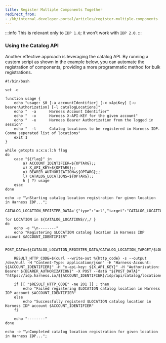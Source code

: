 ```yaml
---
title: Register Multiple Components Together
redirect_from: 
- /kb/internal-developer-portal/articles/register-multiple-components
---
```


:::info
This is relevant only to `IDP 1.0`; it won’t work with `IDP 2.0`.
:::

### Using the Catalog API

Another effective approach is leveraging the catalog API. By running a custom script as shown in the example below, you can automate the registration of components, providing a more programmatic method for bulk registrations.

```shell
#!/bin/bash

set -e

function usage {
    echo "usage: $0 [-a accountIdentifier] [-x xApiKey] [-u bearerAuthorization] [-l catalogLocations]"
    echo "  -a      Harness Account Identifier"
    echo "  -x      Harness X-API-KEY for the given account"
    echo "  -u      Harness Bearer Authorization from the logged in session"
    echo "  -l      Catalog locations to be registered in Harness IDP. Comma seperated list of locations"
    exit 1
}

while getopts a:x:u:l:h flag
do
    case "${flag}" in
        a) ACCOUNT_IDENTIFIER=${OPTARG};;
        x) X_API_KEY=${OPTARG};;
        u) BEARER_AUTHORIZATION=${OPTARG};;
        l) CATALOG_LOCATIONS=${OPTARG};;
        h | ?) usage
    esac
done

echo -e "\nStarting catalog location registration for given location in Harness IDP...";

CATALOG_LOCATION_REGISTER_DATA='{"type":"url","target":"CATALOG_LOCATION_TARGET"}'

for LOCATION in ${CATALOG_LOCATIONS//,/ }
do
    echo -e "\n--------"
    echo "Registering $LOCATION catalog location in Harness IDP account $ACCOUNT_IDENTIFIER"

    POST_DATA=${CATALOG_LOCATION_REGISTER_DATA/CATALOG_LOCATION_TARGET/$LOCATION}

    RESULT_HTTP_CODE=$(curl --write-out %{http_code} -s --output /dev/null -H "Content-Type: application/json" -H "Harness-Account: ${ACCOUNT_IDENTIFIER}" -H "x-api-key: ${X_API_KEY}" -H "Authorization: Bearer ${BEARER_AUTHORIZATION}" -X POST --data "${POST_DATA}" "https://idp.harness.io/${ACCOUNT_IDENTIFIER}/idp/api/catalog/locations")

    if [[ "$RESULT_HTTP_CODE" -ne 201 ]] ; then
        echo "Failed registering $LOCATION catalog location in Harness IDP account $ACCOUNT_IDENTIFIER"
    else
        echo "Successfully registerd $LOCATION catalog location in Harness IDP account $ACCOUNT_IDENTIFIER"
    fi

    echo "--------"
done

echo -e "\nCompleted catalog location registration for given location in Harness IDP...";
```
